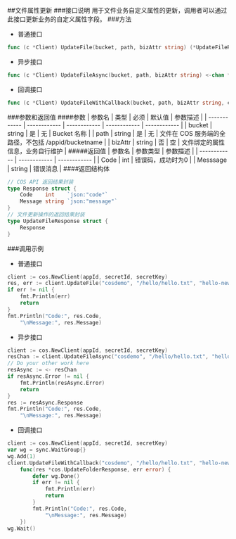 ##文件属性更新
###接口说明
用于文件业务自定义属性的更新，调用者可以通过此接口更新业务的自定义属性字段。
###方法
- 普通接口

```go
func (c *Client) UpdateFile(bucket, path, bizAttr string) (*UpdateFileResponse, error)
```

- 异步接口

```go
func (c *Client) UpdateFileAsync(bucket, path, bizAttr string) <-chan *UpdateFileAsyncResponse 
```

- 回调接口

```go
func (c *Client) UpdateFileWithCallback(bucket, path, bizAttr string, callback func(*UpdateFileResponse, error))
```

###参数和返回值
####参数
| 参数名  | 类型  | 必须  | 默认值  | 参数描述  |
| ------------ | ------------ | ------------ | ------------ | ------------ |
| bucket  | string  | 是  | 无  | Bucket 名称  |
| path  | string  | 是  | 无  | 文件在 COS 服务端的全路径，不包括 /appid/bucketname  |
| bizAttr  | string  | 否  | 空  | 文件绑定的属性信息，业务自行维护  |
#####返回值
| 参数名  | 参数类型  | 参数描述  |
| ------------ | ------------ | ------------ |
| Code  | int  | 错误码，成功时为0   |
| Messsage  | string  | 错误消息  |
####返回结构体

```go
// COS API 返回结果封装
type Response struct {
	Code    int    `json:"code"`
	Message string `json:"message"`
}
// 文件更新操作的返回结果封装
type UpdateFileResponse struct {
	Response
}
```

###调用示例
- 普通接口

```go
client := cos.NewClient(appId, secretId, secretKey)
res, err := client.UpdateFile("cosdemo", "/hello/hello.txt", "hello-new-attr")
if err != nil {
    fmt.Println(err)
    return
}
fmt.Println("Code:", res.Code,
    "\nMessage:", res.Message)
```

- 异步接口

```go
client := cos.NewClient(appId, secretId, secretKey)
resChan := client.UpdateFileAsync("cosdemo", "/hello/hello.txt", "hello-new-attr")
// Do your other work here
resAsync := <- resChan
if resAsync.Error != nil {
    fmt.Println(resAsync.Error)
    return
}
res := resAsync.Response
fmt.Println("Code:", res.Code,
    "\nMessage:", res.Message)
```

- 回调接口

```go
client := cos.NewClient(appId, secretId, secretKey)
var wg = sync.WaitGroup{}
wg.Add(1)
client.UpdateFileWithCallback("cosdemo", "/hello/hello.txt", "hello-new-attr",
    func(res *cos.UpdateFolderResponse, err error) {
        defer wg.Done()
        if err != nil {
            fmt.Println(err)
            return
        }
        fmt.Println("Code:", res.Code,
            "\nMessage:", res.Message)
    })
wg.Wait()
```
